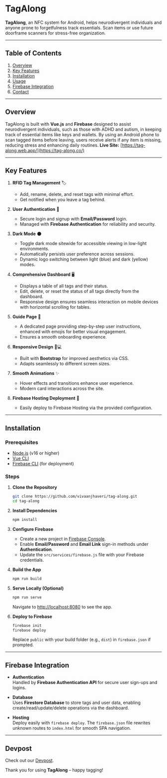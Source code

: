 # TagAlong

**TagAlong**, an NFC system for Android, helps neurodivergent individuals and anyone prone to forgetfulness track essentials. Scan items or use future doorframe scanners for stress-free organization.

---

## Table of Contents

1. [Overview](#overview)  
2. [Key Features](#key-features)  
3. [Installation](#installation)  
4. [Usage](#usage)   
5. [Firebase Integration](#firebase-integration)   
6. [Contact](#contact)

---

## Overview

TagAlong is built with **Vue.js** and **Firebase**  designed to assist neurodivergent individuals, such as those with ADHD and autism, in keeping track of essential items like keys and wallets. By using an Android phone to scan tagged items before leaving, users receive alerts if any item is missing, reducing stress and enhancing daily routines.
**Live Site:** [https://tag-along.web.app/](https://tag-along.co/)

---

## Key Features

1. **RFID Tag Management** 🏷️  
   - Add, rename, delete, and reset tags with minimal effort.  
   - Get notified when you leave a tag behind.

2. **User Authentication** 🔐  
   - Secure login and signup with **Email/Password** login.  
   - Managed with **Firebase Authentication** for reliability and security.

3. **Dark Mode** 🌑  
   - Toggle dark mode sitewide for accessible viewing in low-light environments.  
   - Automatically persists user preference across sessions.  
   - Dynamic logo switching between light (blue) and dark (yellow) modes.

4. **Comprehensive Dashboard** 🖥️  
   - Displays a table of all tags and their status.  
   - Edit, delete, or reset the status of all tags directly from the dashboard.  
   - Responsive design ensures seamless interaction on mobile devices with horizontal scrolling for tables.

5. **Guide Page** 📖  
   - A dedicated page providing step-by-step user instructions, enhanced with emojis for better visual engagement.  
   - Ensures a smooth onboarding experience.

6. **Responsive Design** 📱💻  
   - Built with **Bootstrap** for improved aesthetics via CSS.  
   - Adapts seamlessly to different screen sizes.  

7. **Smooth Animations** ✨  
   - Hover effects and transitions enhance user experience.  
   - Modern card interactions across the site.

8. **Firebase Hosting Deployment** 🚀  
   - Easily deploy to Firebase Hosting via the provided configuration.

---

## Installation

### Prerequisites
- [Node.js](https://nodejs.org/) (v16 or higher)  
- [Vue CLI](https://cli.vuejs.org/)  
- [Firebase CLI](https://firebase.google.com/docs/cli) (for deployment)

### Steps

1. **Clone the Repository**  
   ```bash
   git clone https://github.com/vivaanjhaveri/tag-along.git
   cd tag-along
   ```

2. **Install Dependencies**  
   ```bash
   npm install
   ```

3. **Configure Firebase**  
   - Create a new project in [Firebase Console](https://console.firebase.google.com/).  
   - Enable **Email/Password** and **Email Link** sign-in methods under **Authentication**.  
   - Update the `src/services/firebase.js` file with your Firebase credentials.

4. **Build the App**  
   ```bash
   npm run build
   ```

5. **Serve Locally (Optional)**  
   ```bash
   npm run serve
   ```
   Navigate to [http://localhost:8080](http://localhost:8080) to see the app.

6. **Deploy to Firebase**  
   ```bash
   firebase init
   firebase deploy
   ```
   Replace `public` with your build folder (e.g., `dist`) in `firebase.json` if prompted.
---

## Firebase Integration

- **Authentication**  
  Handled by **Firebase Authentication API** for secure user sign-ups and logins.

- **Database**  
  Uses **Firestore Database** to store tags and user data, enabling create/read/update/delete operations via the dashboard.

- **Hosting**  
  Deploy easily with `firebase deploy`. The `firebase.json` file rewrites unknown routes to `index.html` for smooth SPA navigation.

---

## Devpost

Check out our [Devpost](https://devpost.com/software/tagalong-t2lx75).

Thank you for using **TagAlong** – happy tagging!